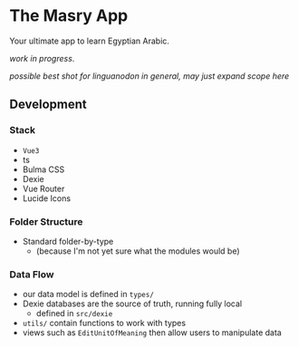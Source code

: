 # The Masry App

Your ultimate app to learn Egyptian Arabic.

*work in progress*.

*possible best shot for linguanodon in general, may just expand scope here*

## Development

### Stack

- `Vue3`
- ts
- Bulma CSS
- Dexie
- Vue Router
- Lucide Icons

### Folder Structure

- Standard folder-by-type
    - (because I'm not yet sure what the modules would be)


### Data Flow

- our data model is defined in `types/`
- Dexie databases are the source of truth, running fully local
    - defined in `src/dexie`
- `utils/` contain functions to work with types
- views such as `EditUnitOfMeaning` then allow users to manipulate data